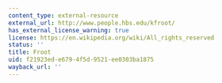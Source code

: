 ```yaml
---
content_type: external-resource
external_url: http://www.people.hbs.edu/kfroot/
has_external_license_warning: true
license: https://en.wikipedia.org/wiki/All_rights_reserved
status: ''
title: Froot
uid: f21923ed-e679-4f5d-9521-ee0303ba1875
wayback_url: ''
---
```

